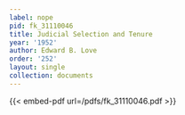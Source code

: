 ```yaml
---
label: nope
pid: fk_31110046
title: Judicial Selection and Tenure
year: '1952'
author: Edward B. Love
order: '252'
layout: single
collection: documents
---
```



{{< embed-pdf url=/pdfs/fk_31110046.pdf >}}